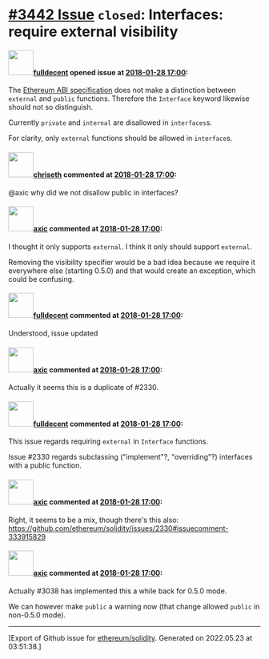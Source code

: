 # [\#3442 Issue](https://github.com/ethereum/solidity/issues/3442) `closed`: Interfaces: require external visibility

#### <img src="https://avatars.githubusercontent.com/u/382183?u=cc7b2e76c56456ff05e23fa5ca044e4a461b2eb1&v=4" width="50">[fulldecent](https://github.com/fulldecent) opened issue at [2018-01-28 17:00](https://github.com/ethereum/solidity/issues/3442):

The [Ethereum ABI specification](https://solidity.readthedocs.io/en/develop/abi-spec.html) does not make a distinction between `external` and `public` functions. Therefore the `Interface` keyword likewise should not so distinguish.

Currently `private` and `internal` are disallowed in `interfaces`s.

For clarity, only `external` functions should be allowed in `interface`s.

#### <img src="https://avatars.githubusercontent.com/u/9073706?v=4" width="50">[chriseth](https://github.com/chriseth) commented at [2018-01-28 17:00](https://github.com/ethereum/solidity/issues/3442#issuecomment-361232764):

@axic why did we not disallow public in interfaces?

#### <img src="https://avatars.githubusercontent.com/u/20340?v=4" width="50">[axic](https://github.com/axic) commented at [2018-01-28 17:00](https://github.com/ethereum/solidity/issues/3442#issuecomment-361234773):

I thought it only supports `external`. I think it only should support `external`.

Removing the visibility specifier would be a bad idea because we require it everywhere else (starting 0.5.0) and that would create an exception, which could be confusing.

#### <img src="https://avatars.githubusercontent.com/u/382183?u=cc7b2e76c56456ff05e23fa5ca044e4a461b2eb1&v=4" width="50">[fulldecent](https://github.com/fulldecent) commented at [2018-01-28 17:00](https://github.com/ethereum/solidity/issues/3442#issuecomment-361275336):

Understood, issue updated

#### <img src="https://avatars.githubusercontent.com/u/20340?v=4" width="50">[axic](https://github.com/axic) commented at [2018-01-28 17:00](https://github.com/ethereum/solidity/issues/3442#issuecomment-361410796):

Actually it seems this is a duplicate of #2330.

#### <img src="https://avatars.githubusercontent.com/u/382183?u=cc7b2e76c56456ff05e23fa5ca044e4a461b2eb1&v=4" width="50">[fulldecent](https://github.com/fulldecent) commented at [2018-01-28 17:00](https://github.com/ethereum/solidity/issues/3442#issuecomment-361440376):

This issue regards requiring `external` in `Interface` functions. 

Issue #2330 regards subclassing ("implement"?, "overriding"?) interfaces with a public function.

#### <img src="https://avatars.githubusercontent.com/u/20340?v=4" width="50">[axic](https://github.com/axic) commented at [2018-01-28 17:00](https://github.com/ethereum/solidity/issues/3442#issuecomment-361442504):

Right, it seems to be a mix, though there's this also: https://github.com/ethereum/solidity/issues/2330#issuecomment-333915829

#### <img src="https://avatars.githubusercontent.com/u/20340?v=4" width="50">[axic](https://github.com/axic) commented at [2018-01-28 17:00](https://github.com/ethereum/solidity/issues/3442#issuecomment-361819497):

Actually #3038 has implemented this a while back for 0.5.0 mode.

We can however make `public` a warning now (that change allowed `public` in non-0.5.0 mode).


-------------------------------------------------------------------------------



[Export of Github issue for [ethereum/solidity](https://github.com/ethereum/solidity). Generated on 2022.05.23 at 03:51:38.]
